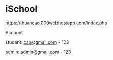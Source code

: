 # iSchool
https://thuancao.000webhostapp.com/index.php

Account

  student: cao@gmail.com - 123
  
  
  admin: admin@gmail.com - 123
